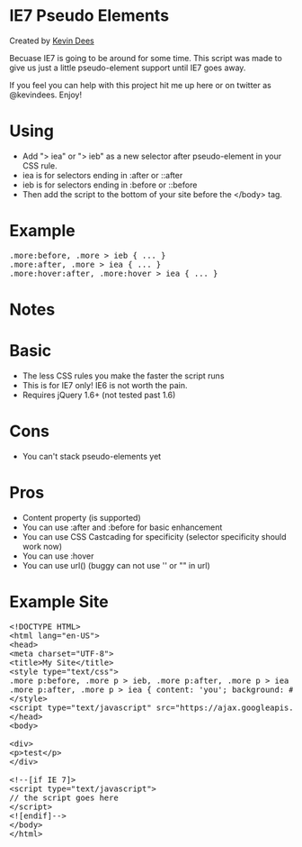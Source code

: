 # IE7 Pseudo Elements

Created by [Kevin Dees](http://kevindees.cc)

Becuase IE7 is going to be around for some time. This script was made to give us just a little pseudo-element support until IE7 goes away.

If you feel you can help with this project hit me up here or on twitter as @kevindees. Enjoy!

Using
======
- Add "> iea" or "> ieb" as a new selector after pseudo-element in your CSS rule.
- iea is for selectors ending in :after or ::after
- ieb is for selectors ending in :before or ::before
- Then add the script to the bottom of your site before the &lt;/body&gt; tag.

Example
======

<pre>
.more:before, .more > ieb { ... }
.more:after, .more > iea { ... }
.more:hover:after, .more:hover > iea { ... }
</pre>


Notes
======

Basic
===
- The less CSS rules you make the faster the script runs
- This is for IE7 only! IE6 is not worth the pain.
- Requires jQuery 1.6+ (not tested past 1.6)

Cons
===
- You can't stack pseudo-elements yet

Pros
===
- Content property (is supported)
- You can use :after and :before for basic enhancement
- You can use CSS Castcading for specificity (selector specificity should work now)
- You can use :hover
- You can use url() (buggy can not use '' or "" in url)

Example Site
======

<pre>
&lt;!DOCTYPE HTML&gt;
&lt;html lang="en-US"&gt;
&lt;head&gt;
&lt;meta charset="UTF-8"&gt;
&lt;title&gt;My Site&lt;/title&gt;
&lt;style type="text/css"&gt;
.more p:before, .more p > ieb, .more p:after, .more p > iea { content: 'me'; background: #f00; width: 10px; height: 10px; display: block; }
.more p:after, .more p > iea { content: 'you'; background: #ccc; width: 15px; height: 15px; display: block;}
&lt;/style&gt;
&lt;script type="text/javascript" src="https://ajax.googleapis.com/ajax/libs/jquery/1.6.3/jquery.min.js"&gt;&lt;/script&gt;
&lt;/head&gt;
&lt;body&gt;
&nbsp;
&lt;div&gt;
&lt;p&gt;test&lt;/p&gt;
&lt;/div&gt;
&nbsp;
&lt;!--[if IE 7]&gt;
&lt;script type="text/javascript"&gt;
// the script goes here
&lt;/script&gt;
&lt;![endif]--&gt;
&lt;/body&gt;
&lt;/html&gt;
</pre>